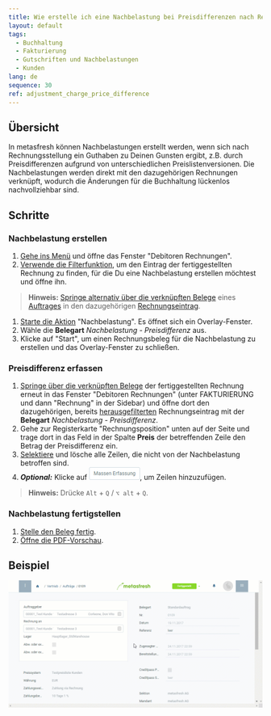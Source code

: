 ```yaml
---
title: Wie erstelle ich eine Nachbelastung bei Preisdifferenzen nach Rechnungsstellung?
layout: default
tags:
  - Buchhaltung
  - Fakturierung
  - Gutschriften und Nachbelastungen
  - Kunden
lang: de
sequence: 30
ref: adjustment_charge_price_difference
---
```


## Übersicht
In metasfresh können Nachbelastungen erstellt werden, wenn sich nach Rechnungsstellung ein Guthaben zu Deinen Gunsten ergibt, z.B. durch Preisdifferenzen aufgrund von unterschiedlichen Preislistenversionen. Die Nachbelastungen werden direkt mit den dazugehörigen Rechnungen verknüpft, wodurch die Änderungen für die Buchhaltung lückenlos nachvollziehbar sind.

## Schritte

### Nachbelastung erstellen
1. [Gehe ins Menü](Menu) und öffne das Fenster "Debitoren Rechnungen".
1. [Verwende die Filterfunktion](Filterfunktion), um den Eintrag der fertiggestellten Rechnung zu finden, für die Du eine Nachbelastung erstellen möchtest und öffne ihn.
 >**Hinweis:** [Springe alternativ über die verknüpften Belege](SpringezuBelegen) eines [Auftrages](Auftrag_erfassen) in den dazugehörigen [Rechnungseintrag](Zu_Auftrag_Rechnung_erstellen).

1. [Starte die Aktion](AktionStarten) "Nachbelastung". Es öffnet sich ein Overlay-Fenster.
1. Wähle die **Belegart** *Nachbelastung - Preisdifferenz* aus.
1. Klicke auf "Start", um einen Rechnungsbeleg für die Nachbelastung zu erstellen und das Overlay-Fenster zu schließen.

### Preisdifferenz erfassen
1. [Springe über die verknüpften Belege](SpringezuBelegen) der fertiggestellten Rechnung erneut in das Fenster "Debitoren Rechnungen" (unter FAKTURIERUNG und dann "Rechnung" in der Sidebar) und öffne dort den dazugehörigen, bereits [herausgefilterten](Filterfunktion) Rechnungseintrag mit der **Belegart** *Nachbelastung - Preisdifferenz*.
1. Gehe zur Registerkarte "Rechnungsposition" unten auf der Seite und trage dort in das Feld in der Spalte **Preis** der betreffenden Zeile den Betrag der Preisdifferenz ein.
1. [Selektiere](AuswahlBelege) und lösche alle Zeilen, die nicht von der Nachbelastung betroffen sind.
1. ***Optional:*** Klicke auf !["Massen Erfassung"](assets/Massen_Erfassung_Button.png), um Zeilen hinzuzufügen.
 >**Hinweis:** Drücke `Alt` + `Q` / `⌥ alt` + `Q`.

### Nachbelastung fertigstellen
1. [Stelle den Beleg fertig](BelegverarbeitungFertigstellen).
1. [Öffne die PDF-Vorschau](PDFVorschau).

## Beispiel
![](assets/Nachbelastung_Preisdifferenz.gif)
